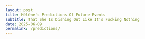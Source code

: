 ```yaml
---
layout: post
title: Hélène's Predictions Of Future Events 
subtitle: That She Is Dishing Out Like It's Fucking Nothing
date: 2025-06-09
permalink: /predictions/
---
```



